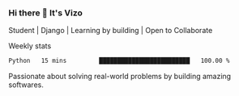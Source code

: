 ### Hi there 👋 It's Vizo

Student | Django | Learning by building | Open to Collaborate

Weekly stats
<!--START_SECTION:waka-->

```txt
Python   15 mins         █████████████████████████   100.00 %
```

<!--END_SECTION:waka-->


Passionate about solving real-world problems by building amazing softwares.
